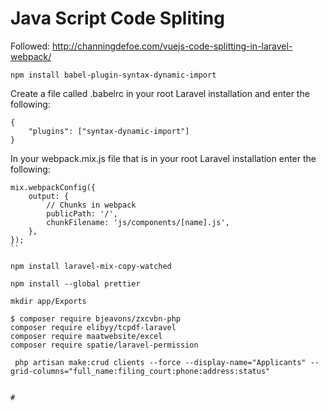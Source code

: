 # Java Script Code Spliting

Followed: http://channingdefoe.com/vuejs-code-splitting-in-laravel-webpack/

```
npm install babel-plugin-syntax-dynamic-import
```

Create a file called .babelrc in your root Laravel installation and enter the following:

```
{
    "plugins": ["syntax-dynamic-import"]
}

```
In your webpack.mix.js file that is in your root Laravel installation enter the following:

```
mix.webpackConfig({
    output: {
        // Chunks in webpack
        publicPath: '/',
        chunkFilename: 'js/components/[name].js',
    },
});
``

npm install laravel-mix-copy-watched

npm install --global prettier

mkdir app/Exports

$ composer require bjeavons/zxcvbn-php
composer require elibyy/tcpdf-laravel
composer require maatwebsite/excel
composer require spatie/laravel-permission

 php artisan make:crud clients --force --display-name="Applicants" --grid-columns="full_name:filing_court:phone:address:status"


#
